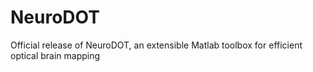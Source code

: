 # NeuroDOT
Official release of NeuroDOT, an extensible Matlab toolbox for efficient optical brain mapping
